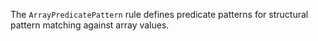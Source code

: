 The `ArrayPredicatePattern` rule defines predicate patterns for structural pattern matching
against array values.


